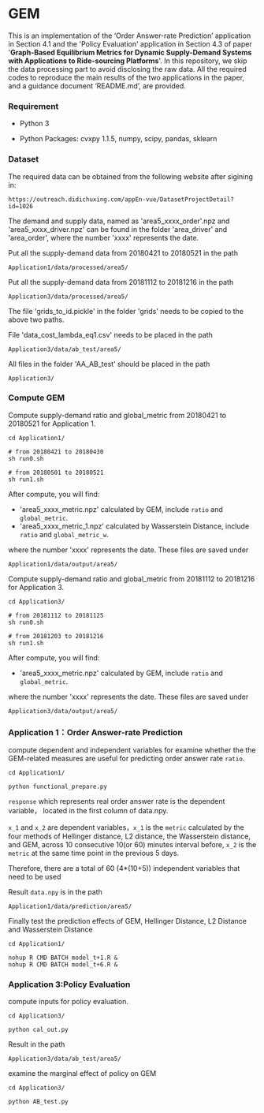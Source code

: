 # GEM

This is an implementation of the ‘Order Answer-rate Prediction’ application in Section 4.1 and the 'Policy Evaluation' application in Section 4.3 of paper '**Graph-Based Equilibrium Metrics for Dynamic Supply-Demand Systems with Applications to Ride-sourcing Platforms**'. In this repository, we skip the data processing part to avoid disclosing the raw data. All the required codes to reproduce the main results of the two applications in the paper, and a guidance document ‘README.md’, are provided. 

### Requirement

* Python 3
    
* Python Packages: cvxpy 1.1.5, numpy, scipy, pandas, sklearn

### Dataset

The required data can be obtained from the following website after sigining in:
```
https://outreach.didichuxing.com/appEn-vue/DatasetProjectDetail?id=1026
```

The demand and supply data, named as 'area5_xxxx_order'.npz and 'area5_xxxx_driver.npz' can be found in the folder 'area_driver' and 'area_order', where the number 'xxxx' represents the date.  

Put all the supply-demand data from 20180421 to 20180521 in the path
```
Application1/data/processed/area5/
```
Put all the supply-demand data from 20181112 to 20181216 in the path
```
Application3/data/processed/area5/
```
The file 'grids_to_id.pickle' in the folder 'grids' needs to be copied to the above two paths.

File 'data_cost_lambda_eq1.csv' needs to be placed in the path
```
Application3/data/ab_test/area5/
```
All files in the folder 'AA_AB_test' should be placed in the path 
```
Application3/
```

### Compute GEM

Compute supply-demand ratio and global_metric from 20180421 to 20180521 for Application 1. 
```
cd Application1/

# from 20180421 to 20180430
sh run0.sh

# from 20180501 to 20180521
sh run1.sh
```
After compute, you will find:

- 'area5_xxxx_metric.npz'    calculated by GEM, include `ratio` and `global_metric`.
- 'area5_xxxx_metric_1.npz'  calculated by Wasserstein Distance, include `ratio` and `global_metric_w`.

where the number 'xxxx' represents the date. These files are saved under
```
Application1/data/output/area5/
```

Compute supply-demand ratio and global_metric from 20181112 to 20181216 for Application 3.
```
cd Application3/

# from 20181112 to 20181125
sh run0.sh

# from 20181203 to 20181216
sh run1.sh
```

After compute, you will find:

- 'area5_xxxx_metric.npz'    calculated by GEM, include `ratio` and `global_metric`.

where the number 'xxxx' represents the date. These files are saved under
```
Application3/data/output/area5/
```

### Application 1：Order Answer-rate Prediction

compute dependent and independent variables for examine whether the  the GEM-related measures are useful for predicting order answer rate `ratio`. 

```
cd Application1/

python functional_prepare.py
```

`response` which represents real order answer rate is the dependent variable， located in the first column of data.npy.

`x_1` and `x_2` are dependent variables，`x_1` is the `metric` calculated by the four methods of Hellinger distance, L2 distance, the Wasserstein distance, and GEM, across 10 consecutive 10(or 60) minutes interval before, `x_2` is the `metric` at the same time point in the previous 5 days.

Therefore, there are a total of 60 (4*(10+5)) independent variables that need to be used

Result `data.npy` is in the path
```
Application1/data/prediction/area5/
```

Finally test the prediction effects of GEM, Hellinger Distance, L2 Distance and Wasserstein Distance
```
cd Application1/

nohup R CMD BATCH model_t+1.R &
nohup R CMD BATCH model_t+6.R &
```

### Application 3:Policy Evaluation

compute inputs for policy evaluation. 
```
cd Application3/

python cal_out.py
```
Result in the path
```
Application3/data/ab_test/area5/
```
examine the marginal effect of policy on GEM
```
cd Application3/

python AB_test.py
```

